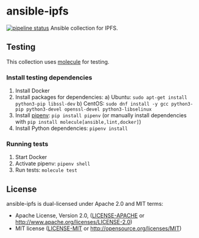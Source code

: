 # ansible-ipfs
[![pipeline status](https://gitlab.com/ipfs-search.com/ansible-ipfs/badges/main/pipeline.svg)](https://gitlab.com/ipfs-search.com/ansible-ipfs/commits/main)
Ansible collection for IPFS.

## Testing
This collection uses [molecule](https://molecule.readthedocs.io/en/latest/) for testing.

### Install testing dependencies
1. Install Docker
2. Install packages for dependencies:
   a) Ubuntu: `sudo apt-get install python3-pip libssl-dev`
   b) CentOS: `sudo dnf install -y gcc python3-pip python3-devel openssl-devel python3-libselinux`
4. Install [pipenv](https://pipenv.pypa.io/en/latest/): `pip install pipenv` (or manually install dependencies with `pip install molecule[ansible,lint,docker]`)
5. Install Python dependencies: `pipenv install`

### Running tests
1. Start Docker
2. Activate pipenv: `pipenv shell`
2. Run tests: `molecule test`

## License
ansible-ipfs is dual-licensed under Apache 2.0 and MIT terms:

- Apache License, Version 2.0, ([LICENSE-APACHE](https://github.com/ipfs-search/ansible-ipfs/blob/main/LICENSE-APACHE) or http://www.apache.org/licenses/LICENSE-2.0)
- MIT license ([LICENSE-MIT](https://github.com/ipfs-search/ansible-ipfs/blob/main/LICENSE-MIT) or http://opensource.org/licenses/MIT)

